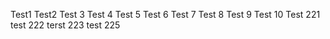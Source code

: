 Test1 Test2 Test 3  Test 4 Test 5 Test 6 Test 7 Test 8 Test 9 Test 10 Test 221 test 222 terst 223 test 225

